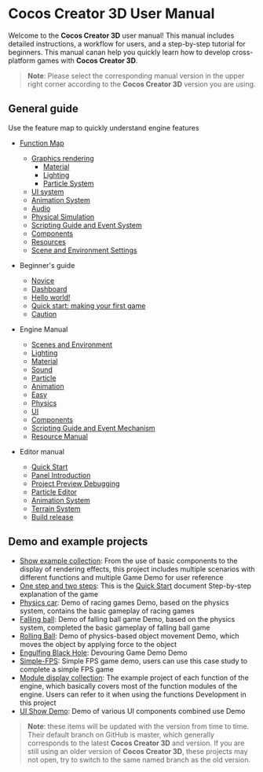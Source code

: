 # Cocos Creator 3D User Manual

Welcome to the __Cocos Creator 3D__ user manual! This manual includes detailed instructions, a workflow for users, and a step-by-step tutorial for beginners. This manual canan help you quickly learn how to develop cross-platform games with __Cocos Creator 3D__.

> **Note**: Please select the corresponding manual version in the upper right corner according to the __Cocos Creator 3D__ version you are using.

## General guide
Use the feature map to quickly understand engine features

- [Function Map](module-map/index.md)
  - [Graphics rendering](module-map/graphics.md)
    - [Material](material-system/overview.md)
    - [Lighting](module-map/light.md)
    - [Particle System](particle-system/overview.md)
  - [UI system](ui-system/components/engine/index.md)
  - [Animation System](engine/animation/index.md)
  - [Audio](audio-system/overview.md)
  - [Physical Simulation](physics/physics.md)
  - [Scripting Guide and Event System](scripting/index.md)
  - [Components](editor/components/index.md)
  - [Resources](asset/index.md)
  - [Scene and Environment Settings](concepts/scene/index.md)

- Beginner's guide
  - [Novice](getting-started/index.md)
  - [Dashboard](getting-started/dashboard/index.md)
  - [Hello world!](Getting-started/helloworld/index.md)
  - [Quick start: making your first game](getting-started/first-game/index.md)
  - [Caution](getting-started/attention/index.md)

- Engine Manual
  - [Scenes and Environment](concepts/scene/index.md)
  - [Lighting](concepts/scene/light.md)
  - [Material](material-system/overview.md)
  - [Sound](audio-system/overview.md)
  - [Particle](particle-system/overview.md)
  - [Animation](engine/animation/index.md)
  - [Easy](tween/index.md)
  - [Physics](physics/physics.md)
  - [UI](ui-system/components/engine/index.md)
  - [Components](editor/components/index.md)
  - [Scripting Guide and Event Mechanism](scripting/index.md)
  - [Resource Manual](asset/index.md)

- Editor manual
  - [Quick Start](getting-started/index.md)
  - [Panel Introduction](editor/index.md)
  - [Project Preview Debugging](editor/preview/index.md)
  - [Particle Editor](particle-system/editor/index.md)
  - [Animation System](editor/animation/index.md)
  - [Terrain System](editor/terrain/index.md)
  - [Build release](editor/publish/index.md)

## Demo and example projects

- [Show example collection](https://github.com/cocos-creator/example-3d): From the use of basic components to the display of rendering effects, this project includes multiple scenarios with different functions and multiple Game Demo for user reference
- [One step and two steps](https://github.com/cocos-creator/tutorial-mind-your-step-3d): This is the [Quick Start](getting-started/first-game/index.md) document Step-by-step explanation of the game
- [Physics car](https://github.com/cocos-creator/example-3d/tree/master/simple-car-game): Demo of racing games Demo, based on the physics system, contains the basic gameplay of racing games
- [Falling ball](https://github.com/cocos-creator/example-3d/tree/master/falling-ball): Demo of falling ball game Demo, based on the physics system, completed the basic gameplay of falling ball game
- [Rolling Ball](https://github.com/cocos-creator/example-3d/tree/master/roll-a-ball): Demo of physics-based object movement Demo, which moves the object by applying force to the object
- [Engulfing Black Hole](https://github.com/cocos-creator/example-3d/tree/master/simple-hole): Devouring Game Demo Demo
- [Simple-FPS](https://github.com/cocos-creator/example-3d/tree/master/simple-fps): Simple FPS game demo, users can use this case study to complete a simple FPS game
- [Module display collection](https://github.com/cocos-creator/test-cases-3d): The example project of each function of the engine, which basically covers most of the function modules of the engine. Users can refer to it when using the functions Development in this project
- [UI Show Demo](https://github.com/cocos-creator/demo-ui/tree/3d): Demo of various UI components combined use Demo

> **Note**: these items will be updated with the version from time to time. Their default branch on GitHub is master, which generally corresponds to the latest __Cocos Creator 3D__ and version. If you are still using an older version of __Cocos Creator 3D__, these projects may not open, try to switch to the same named branch as the old version.
